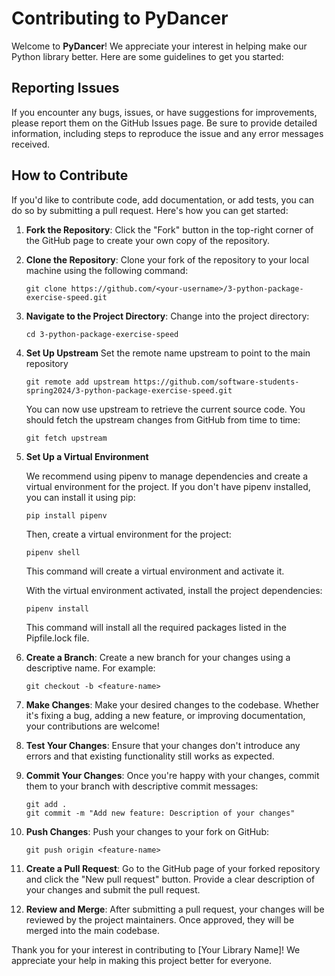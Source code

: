 # Contributing to PyDancer

Welcome to **PyDancer**! We appreciate your interest in helping make our Python library better. Here are some guidelines to get you started:

## Reporting Issues

If you encounter any bugs, issues, or have suggestions for improvements, please report them on the GitHub Issues page. Be sure to provide detailed information, including steps to reproduce the issue and any error messages received.

## How to Contribute

If you'd like to contribute code, add documentation, or add tests, you can do so by submitting a pull request. Here's how you can get started:

1. **Fork the Repository**: Click the "Fork" button in the top-right corner of the GitHub page to create your own copy of the repository.

2. **Clone the Repository**: Clone your fork of the repository to your local machine using the following command:
   ```
   git clone https://github.com/<your-username>/3-python-package-exercise-speed.git
   ```

3. **Navigate to the Project Directory**: Change into the project directory:
    ```
    cd 3-python-package-exercise-speed
    ```

4. **Set Up Upstream**
    Set the remote name upstream to point to the main repository

    ```
    git remote add upstream https://github.com/software-students-spring2024/3-python-package-exercise-speed.git
    ```

    You can now use upstream to retrieve the current source code. You should fetch the upstream changes from GitHub from time to time:

    ```
    git fetch upstream
    ```

5. **Set Up a Virtual Environment**

    We recommend using pipenv to manage dependencies and create a virtual environment for the project. If you don't have pipenv installed, you can install it using pip:

    ```
    pip install pipenv
    ```

    Then, create a virtual environment for the project:
    ```
    pipenv shell
    ```
    This command will create a virtual environment and activate it.

    With the virtual environment activated, install the project dependencies:

    ```
    pipenv install
    ```

    This command will install all the required packages listed in the Pipfile.lock file.

    
6. **Create a Branch**: Create a new branch for your changes using a descriptive name. For example:
   ```
   git checkout -b <feature-name>
   ```

7. **Make Changes**: Make your desired changes to the codebase. Whether it's fixing a bug, adding a new feature, or improving documentation, your contributions are welcome!

8. **Test Your Changes**: Ensure that your changes don't introduce any errors and that existing functionality still works as expected.

9. **Commit Your Changes**: Once you're happy with your changes, commit them to your branch with descriptive commit messages:
   ```
   git add .
   git commit -m "Add new feature: Description of your changes"
   ```

10. **Push Changes**: Push your changes to your fork on GitHub:
    ```
    git push origin <feature-name>
    ```

11. **Create a Pull Request**: Go to the GitHub page of your forked repository and click the "New pull request" button. Provide a clear description of your changes and submit the pull request.

12. **Review and Merge**: After submitting a pull request, your changes will be reviewed by the project maintainers. Once approved, they will be merged into the main codebase.

Thank you for your interest in contributing to [Your Library Name]! We appreciate your help in making this project better for everyone.
